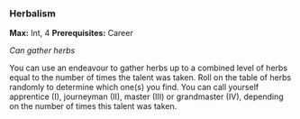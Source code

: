 
### Herbalism
**Max:** Int, 4
**Prerequisites:** Career

_Can gather herbs_

You can use an endeavour to gather herbs up to a combined level of herbs equal to the number of times the talent was taken. Roll on the table of herbs randomly to determine which one(s) you find. You can call yourself apprentice (I), journeyman (II), master (III) or grandmaster (IV), depending on the number of times this talent was taken.
